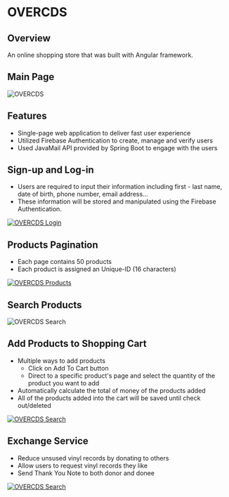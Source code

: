 # OVERCDS


## Overview

An online shopping store that was built with Angular framework.

## Main Page

![OVERCDS](https://github.com/jtrinh21/OverCDs/blob/master/FrontPageOverCDS.gif)


## Features

- Single-page web application to deliver fast user experience
- Utilized Firebase Authentication to create, manage and verify users
- Used JavaMail API provided by Spring Boot to engage with the users

## Sign-up and Log-in

* Users are required to input their information including first - last name, 
date of birth, phone number, email address...
* These information will be stored  and manipulated using the Firebase Authentication.


[![OVERCDS Login](https://github.com/jtrinh21/OverCDs/blob/master/OVERCDSSignupLogin.gif)](https://www.youtube.com/watch?v=0r4EhKT0CuA)


## Products Pagination 

- Each page contains 50 products
- Each product is assigned an Unique-ID (16 characters)

[![OVERCDS Products](https://github.com/jtrinh21/OverCDs/blob/master/OVERCDSProduct.gif)](https://www.youtube.com/watch?v=cHWh4Kb5WGE)

## Search Products

![OVERCDS Search](https://github.com/jtrinh21/OverCDs/blob/master/OVERCDSSearch.gif)

## Add Products to Shopping Cart

- Multiple ways to add products
  - Click on Add To Cart button
  - Direct to a specific product's page and select the quantity of the product you want to add
- Automatically calculate the total of money of the products added
- All of the products added into the cart will be saved until check out/deleted
  
[![OVERCDS Search](https://github.com/jtrinh21/OverCDs/blob/master/OVERCDSAddProducts.gif)](https://www.youtube.com/watch?v=Ieg6yzTduVI)

## Exchange Service

- Reduce unsused vinyl records by donating to others
- Allow users to request vinyl records they like
- Send Thank You Note to both donor and donee

[![OVERCDS Search](https://github.com/jtrinh21/OverCDs/blob/master/OVERCDSResult.gif)](https://www.youtube.com/watch?v=r8iYhoRwufI)

